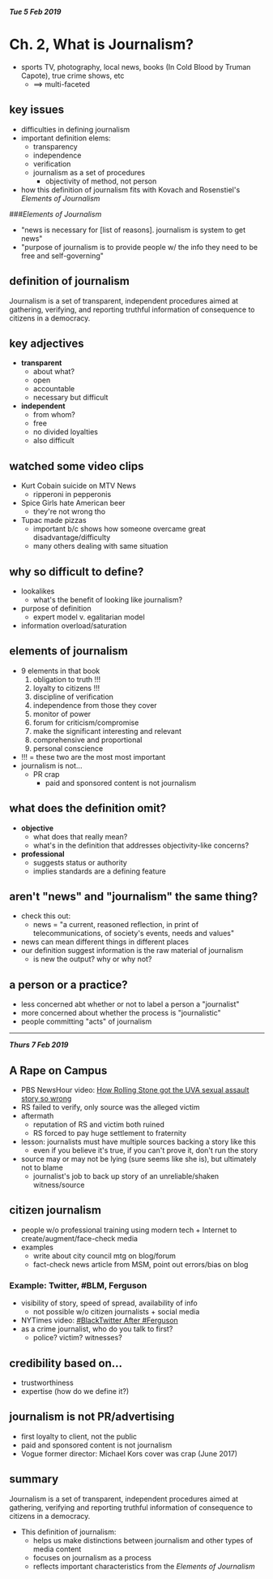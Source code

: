 ***Tue 5 Feb 2019***
# Ch. 2, What is Journalism?

* sports TV, photography, local news, books (In Cold Blood by Truman Capote), true crime shows, etc
  * $\implies$ multi-faceted

## key issues

* difficulties in defining journalism
* important definition elems:
  * transparency
  * independence
  * verification
  * journalism as a set of procedures
    * objectivity of method, not person
* how this definition of journalism fits with Kovach and Rosenstiel's *Elements of Journalism*

###*Elements of Journalism*

* "news is necessary for [list of reasons]. journalism is system to get news"
* "purpose of journalism is to provide people w/ the info they need to be free and self-governing"

## definition of journalism

Journalism is a set of transparent, independent procedures aimed at gathering, verifying, and reporting truthful information of consequence to citizens in a democracy.

## key adjectives

* **transparent**
  * about what?
  * open
  * accountable
  * necessary but difficult
* **independent**
  * from whom?
  * free
  * no divided loyalties
  * also difficult

## watched some video clips

* Kurt Cobain suicide on MTV News
  * ripperoni in pepperonis
* Spice Girls hate American beer
  * they're not wrong tho
* Tupac made pizzas
  * important b/c shows how someone overcame great disadvantage/difficulty
  * many others dealing with same situation

## why so difficult to define?

* lookalikes
  * what's the benefit of looking like journalism?
* purpose of definition
  * expert model v. egalitarian model
* information overload/saturation

## elements of journalism

* 9 elements in that book
  1. obligation to truth !!!
  2. loyalty to citizens !!!
  3. discipline of verification
  4. independence from those they cover
  5. monitor of power
  6. forum for criticism/compromise
  7. make the significant interesting and relevant
  8. comprehensive and proportional
  9. personal conscience
* !!! = these two are the most most important
* journalism is not...
  * PR crap
    * paid and sponsored content is not journalism

## what does the definition omit?

* **objective**
  * what does that really mean?
  * what's in the definition that addresses objectivity-like concerns?
* **professional**
  * suggests status or authority
  * implies standards are a defining feature

## aren't "news" and "journalism" the same thing?

* check this out:
  * news = "a current, reasoned reflection, in print of telecommunications, of society's events, needs and values"
* news can mean different things in different places
* our definition suggest information is the raw material of journalism
  * is new the output? why or why not?

## a person or a practice?

* less concerned abt whether or not to label a person a "journalist"
* more concerned about whether the process is "journalistic"
* people committing "acts" of journalism

---

***Thurs 7 Feb 2019***

## A Rape on Campus

* PBS NewsHour video: [How Rolling Stone got the UVA sexual assault story so wrong](https://www.youtube.com/watch?v=nXOYXH3ZsRE)
* RS failed to verify, only source was the alleged victim
* aftermath
  * reputation of RS and victim both ruined
  * RS forced to pay huge settlement to fraternity
* lesson: journalists must have multiple sources backing a story like this
  * even if you believe it's true, if you can't prove it, don't run the story
* source may or may not be lying (sure seems like she is), but ultimately not to blame
  * journalist's job to back up story of an unreliable/shaken witness/source

## citizen journalism

* people w/o professional training using modern tech + Internet to create/augment/face-check media
* examples
  * write about city council mtg on blog/forum
  * fact-check news article from MSM, point out errors/bias on blog

### Example: Twitter, #BLM, Ferguson

* visibility of story, speed of spread, availability of info
  * not possible w/o citizen journalists + social media
* NYTimes video: [#BlackTwitter After #Ferguson](https://www.nytimes.com/video/us/100000003841604/blacktwitter-after-ferguson.html)
* as a crime journalist, who do you talk to first?
  * police? victim? witnesses?

## credibility based on...

* trustworthiness
* expertise (how do we define it?)

## journalism is not PR/advertising

* first loyalty to client, not the public
* paid and sponsored content is not journalism
* Vogue former director: Michael Kors cover was crap (June 2017)

## summary

Journalism is a set of transparent, independent procedures aimed at gathering, verifying and reporting truthful information of consequence to citizens in a democracy.

* This definition of journalism:
  * helps us make distinctions between journalism and other types of media content
  * focuses on journalism as a process
  * reflects important characteristics from the *Elements of Journalism*
